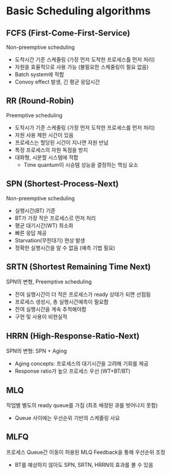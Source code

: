 # Basic Scheduling algorithms

## FCFS (First-Come-First-Service)
Non-preemptive scheduling
* 도착시간 기준 스케줄링 (가장 먼저 도착한 프로세스를 먼저 처리)
* 자원을 효율적으로 사용 가능 (불필요한 스케줄링이 필요 없음)
* Batch system에 적합
* Convoy effect 발생, 긴 평균 응답시간 

## RR (Round-Robin)
Preemptive scheduling
* 도착시가 기준 스케줄링 (가장 먼저 도착한 프로세스를 먼저 처리)
* 자원 사용 제한 시간이 있음 
* 프로세스는 할당된 시간이 지나면 자원 반납
* 특정 프로세스의 자원 독점을 방지
* 대화형, 시분할 시스템에 적합
  * Time quantum이 시승템 성능을 결정하는 핵심 요소

## SPN (Shortest-Process-Next)
Non-preemptive scheduling
* 실행시간(BT) 기준
* BT가 가장 작은 프로세스르 먼저 처리
* 평균 대기시간(WT) 최소화
* 빠른 응답 제공
* Starvation(무한대기) 현상 발생
* 정확한 실행시간을 알 수 없음 (예측 기법 필요) 

## SRTN (Shortest Remaining Time Next)
SPN의 변형, Preemptive scheduling
* 잔여 실행시간이 더 적은 프로세스가 ready 상태가 되면 선점됨
* 프로세스 생성시, 총 실행시간예측이 필요함
* 잔여 실행시간을 계속 추적해야함
* 구현 및 사용이 비현실적

## HRRN (High-Response-Ratio-Next)
SPN의 변형: SPN + Aging
* Aging concepts: 프로세스의 대기시간을 고려해 기회를 제공
* Response ratio가 높으 프로세스 우선 (WT+BT/BT)

## MLQ
작업별 별도의 ready queue를 가짐 (최초 배정된 큐를 벗어나지 못함)
* Queue 사이에는 우선순위 기반의 스케줄링 사요 

## MLFQ
프로세스 Queue간 이동이 허용된 MLQ
Feedback을 통해 우선순위 조정
* BT를 예상하지 않아도 SPN, SRTN, HRRN의 효과를 볼 수 있음
